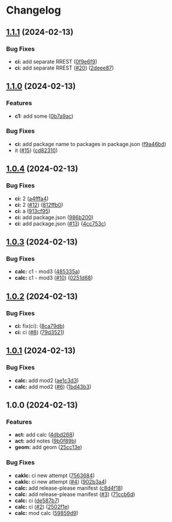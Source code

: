 # Changelog

## [1.1.1](https://github.com/dscpd-public-org/playground/compare/v1.1.0...v1.1.1) (2024-02-13)


### Bug Fixes

* **ci:** add separate RREST ([0f9e6f9](https://github.com/dscpd-public-org/playground/commit/0f9e6f992499e8ab3718af7916d4c7e749979cfb))
* **ci:** add separate RREST ([#20](https://github.com/dscpd-public-org/playground/issues/20)) ([2deee87](https://github.com/dscpd-public-org/playground/commit/2deee875a3fb758701311dae19a1128688db10ad))

## [1.1.0](https://github.com/dscpd-public-org/playground/compare/v1.0.4...v1.1.0) (2024-02-13)


### Features

* **c1:** add some ([0b7a9ac](https://github.com/dscpd-public-org/playground/commit/0b7a9ac9cf91b2402be16eea8614047bbc3b4c34))


### Bug Fixes

* **ci:** add package name to packages in package.json ([f9a46bd](https://github.com/dscpd-public-org/playground/commit/f9a46bd915f7528d4540b695bb2bbf133cc6269c))
* it ([#15](https://github.com/dscpd-public-org/playground/issues/15)) ([cd82310](https://github.com/dscpd-public-org/playground/commit/cd82310c5f3cb3ff7f8a0f54d78afbaa1854e898))

## [1.0.4](https://github.com/dscpd-public-org/playground/compare/v1.0.3...v1.0.4) (2024-02-13)


### Bug Fixes

* **ci:** 2 ([a4fffa4](https://github.com/dscpd-public-org/playground/commit/a4fffa4fc33e80f44cb1dd8f615f9be9edeb3289))
* **ci:** 2 ([#12](https://github.com/dscpd-public-org/playground/issues/12)) ([812ffb0](https://github.com/dscpd-public-org/playground/commit/812ffb0a13c954c4ca101bd39c88ae94f467c687))
* **ci:** a ([913cf95](https://github.com/dscpd-public-org/playground/commit/913cf9552cd1e9ba39a83566ce84071e4744b83a))
* **ci:** add package.json ([986b200](https://github.com/dscpd-public-org/playground/commit/986b200f6e51961d30d581faa5e8a97ed37b6ec2))
* **ci:** add package.json ([#13](https://github.com/dscpd-public-org/playground/issues/13)) ([4cc753c](https://github.com/dscpd-public-org/playground/commit/4cc753c1fcbc4654b69510a93a4c133927566900))

## [1.0.3](https://github.com/dscpd-public-org/playground/compare/v1.0.2...v1.0.3) (2024-02-13)


### Bug Fixes

* **calc:** c1 - mod3 ([485335a](https://github.com/dscpd-public-org/playground/commit/485335a6b43eca649560e3dfc22a4034d38c6672))
* **calc:** c1 - mod3 ([#10](https://github.com/dscpd-public-org/playground/issues/10)) ([0251d68](https://github.com/dscpd-public-org/playground/commit/0251d685f113d323d36a12a99a896924ed72f0be))

## [1.0.2](https://github.com/dscpd-public-org/playground/compare/v1.0.1...v1.0.2) (2024-02-13)


### Bug Fixes

* **ci:** fix(ci):  ([8ca79db](https://github.com/dscpd-public-org/playground/commit/8ca79dbafa2acfd496ebaaf72684a04ef04fa6fd))
* **ci:** ci ([#8](https://github.com/dscpd-public-org/playground/issues/8)) ([79d3521](https://github.com/dscpd-public-org/playground/commit/79d352190b35bf68efc970fbd8ed36a5ba470c48))

## [1.0.1](https://github.com/dscpd-public-org/playground/compare/v1.0.0...v1.0.1) (2024-02-13)


### Bug Fixes

* **calc:** add mod2 ([ae1c3d3](https://github.com/dscpd-public-org/playground/commit/ae1c3d34981c9b6bb6194a080fbe64adba03735f))
* **calc:** add mod2 ([#6](https://github.com/dscpd-public-org/playground/issues/6)) ([1bd43b3](https://github.com/dscpd-public-org/playground/commit/1bd43b39866c359beaf58ddea0427099c1eeea1c))

## 1.0.0 (2024-02-13)


### Features

* **act:** add calc ([4dbd268](https://github.com/dscpd-public-org/playground/commit/4dbd268f23cf287b58b03db0527b13962e617ae2))
* **act:** add notes ([9b0f89b](https://github.com/dscpd-public-org/playground/commit/9b0f89b4d1fb85ecc76bd5e5d970330192a76fec))
* **geom:** add geom ([25cc13e](https://github.com/dscpd-public-org/playground/commit/25cc13eee3173643694a624ae939b3d533bd1430))


### Bug Fixes

* **caklc:** ci new attempt ([7563684](https://github.com/dscpd-public-org/playground/commit/75636844c45e7fb1872645d11fe71de52e22e1b4))
* **caklc:** ci new attempt ([#4](https://github.com/dscpd-public-org/playground/issues/4)) ([902b3a4](https://github.com/dscpd-public-org/playground/commit/902b3a421cd847a33332502783e2ef8ddff11150))
* **calc:** add release-please manifest ([c8d4f18](https://github.com/dscpd-public-org/playground/commit/c8d4f18a90e2a2ab2983fce6efbc343640a8a37e))
* **calc:** add release-please manifest ([#3](https://github.com/dscpd-public-org/playground/issues/3)) ([71ccb6d](https://github.com/dscpd-public-org/playground/commit/71ccb6da147477898263a01948fe897375230818))
* **calc:** ci ([de587b7](https://github.com/dscpd-public-org/playground/commit/de587b715d8ad64c3d6d006de63ed2076071603a))
* **calc:** ci ([#2](https://github.com/dscpd-public-org/playground/issues/2)) ([2502f1e](https://github.com/dscpd-public-org/playground/commit/2502f1ebef18d6b398ac3589defd81026d1f6cd7))
* **calc:** mod calc ([59859d9](https://github.com/dscpd-public-org/playground/commit/59859d9642f15983191a7d5f0e725faf5a4304b5))
